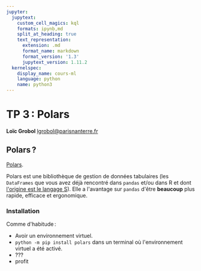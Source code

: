 ```yaml
---
jupyter:
  jupytext:
    custom_cell_magics: kql
    formats: ipynb,md
    split_at_heading: true
    text_representation:
      extension: .md
      format_name: markdown
      format_version: '1.3'
      jupytext_version: 1.11.2
  kernelspec:
    display_name: cours-ml
    language: python
    name: python3
---
```


<!-- #region slideshow={"slide_type": "slide"} -->
<!-- LTeX: language=fr -->


TP 3 : Polars
=================

**Loïc Grobol** [<lgrobol@parisnanterre.fr>](mailto:lgrobol@parisnanterre.fr)

<!-- #endregion -->

<!-- #region slideshow={"slide_type": "slide"} -->
## Polars ?

[Polars](https://pola.rs/).

Polars est une bibliothèque de gestion de données tabulaires (les `DataFrames` que vous avez déjà
rencontré dans `pandas` et/ou dans R et dont [l'origine est le langage
S](https://towardsdatascience.com/preventing-the-death-of-the-dataframe-8bca1c0f83c8)). Elle a
l'avantage sur `pandas` d'être **beaucoup** plus rapide, efficace et ergonomique.
<!-- #endregion -->

<!-- #region slideshow={"slide_type": "subslide"} -->
### Installation
<!-- #endregion -->

Comme d'habitude :

- Avoir un environnement virtuel.
- `python -m pip install polars` dans un terminal où l'environnement virtuel a été activé.
- ???
- profit

